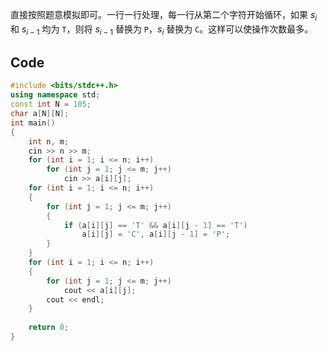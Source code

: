 直接按照题意模拟即可。一行一行处理，每一行从第二个字符开始循环，如果 $s_i$ 和 $s_{i-1}$ 均为 `T`，则将 $s_{i-1}$ 替换为 `P`，$s_i$ 替换为 `C`。这样可以使操作次数最多。

## Code
```cpp
#include <bits/stdc++.h>
using namespace std;
const int N = 105;
char a[N][N];
int main()
{
	int n, m;
	cin >> n >> m;
	for (int i = 1; i <= n; i++)
		for (int j = 1; j <= m; j++)
			cin >> a[i][j];
	for (int i = 1; i <= n; i++)
	{
		for (int j = 1; j <= m; j++)
		{
			if (a[i][j] == 'T' && a[i][j - 1] == 'T')
				a[i][j] = 'C', a[i][j - 1] = 'P';
		}
	}
	for (int i = 1; i <= n; i++)
	{
		for (int j = 1; j <= m; j++)
			cout << a[i][j];
		cout << endl;
	}
		
	return 0;
}
```
